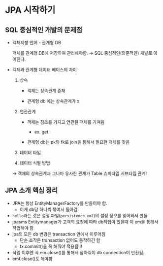 # JPA 시작하기

## SQL 중심적인 개발의 문제점

- 객체지향 언어 - 관계형 DB

  객체를 관계형 DB에 저장하여 관리해야함.  → SQL 중심적인(의존적인) 개발로 이어진다.

- 객체와 관계형 데이터 베이스의 차이

  1. 상속

     - 객체는 상속관계 존재

     - 관계형 db 에는 상속관계가 x

  2. 연관관계

     - 객체는 참조를 가지고 연관된 객체를 가져옴
       - ex. get

     - 관계형 db는 pk와 fk로 join을 통해서 필요한 객체를 찾음

  3. 데이터 타입

  4. 데이터 식별 방법

  → 객체의 상속관계과 그나마 유사한 관계가 Table 슈퍼타입 서브타입 관계!

  

## JPA 소개 핵심 정리

- JPA는 항상 EntityManagerFactory를 만들어야 함.
  - 이게 db당 하나씩 묶여서 돌아감
- `hello`라는 것은 설정 파일(`persistence.xml`)의 설정 정보를 읽어와서 만들
- jpasms Entitymanager가 고객의 요청에 따라 db작업이 있을때 이 em을 통해서 작업해야 함
- jpa의 모든 db 변경은 transaction 안에서 이루어짐
  - 단순 조작은 transaction 없어도 동작하긴 함
  - tx.commit()을 꼭 해줘야 적용됨!!!
- 작업 이후엔 꼭 em.close()를 통해서 닫아줘야 db connection이 반환됨.
- emf.close()도 해야함

